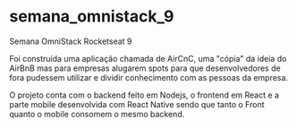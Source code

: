 # semana_omnistack_9
Semana OmniStack Rocketseat 9

Foi construída uma aplicação chamada de AirCnC, uma "cópia" da ideia do AirBnB mas para empresas alugarem spots para que desenvolvedores de fora pudessem utilizar e dividir conhecimento com as pessoas da empresa.

O projeto conta com o backend feito em Nodejs, o frontend em React e a parte mobile desenvolvida com React Native sendo que tanto o Front quanto o mobile consomem o mesmo backend.
